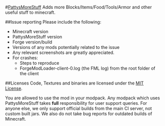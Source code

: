 #[PattysMoreStuff](http://minecraft.curseforge.com/projects/PattysMoreStuff)
Adds more Blocks/Items/Food/Tools/Armor and other useful stuff to minecraft.

##Issue reporting
Please include the following:

* Minecraft version
* PattysMoreStuff version
* Forge version/build
* Versions of any mods potentially related to the issue 
* Any relevant screenshots are greatly appreciated.
* For crashes:
	* Steps to reproduce
	* ForgeModLoader-client-0.log (the FML log) from the root folder of the client

##Licenses
Code, Textures and binaries are licensed under the [MIT License](https://tldrlegal.com/license/mit-license).

You are allowed to use the mod in your modpack.
Any modpack which uses PattysMoreStuff takes **full** responsibility for user support queries. For anyone else, we only support official builds from the main CI server, not custom built jars. We also do not take bug reports for outdated builds of Minecraft.
